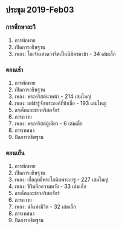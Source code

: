 ## ประชุม 2019-Feb03

### การศึกษาละวี

1. การทักทาย 
2. เปิดการอธิษฐาน 
3. เพลง:  โอเจ้าแห่งดวงจิตเป็นนิมิตของข้า - 34 เล่มเล็ก

### ตอนเช้า

1. การทักทาย 
2. เปิดการอธิษฐาน 
3. เพลง:  พระคริสต์นำหน้า - 214 เล่มไหญ่
4. เพลง:  แต่ข้ารู้จักพระองค์ที่ข้าเชื่อ - 193 เล่มไหญ่
5. ลาเด็กและข่าวคริสตจักร์
6. การถวาย
7. เพลง:  พระคริสต์ผู้เดียว - 6 เล่มเล็ก
8. การเทศนา
9. ปิดการอธิษฐาน

### ตอนเย็น

1. การทักทาย 
2. เปิดการอธิษฐาน 
3. เพลง:  เชื่อฤทธิ์พระโลหิตพระเยซู - 227 เล่มไหญ่
4. เพลง:  ชีวิตคือความหวัง - 33 เล่มเล็ก
5. ลาเด็กและข่าวคริสตจักร์
6. การถวาย
7. เพลง:  นำ้แห่งชีวิต - 32 เล่มเล็ก
8. การเทศนา
9. ปิดการอธิษฐาน
